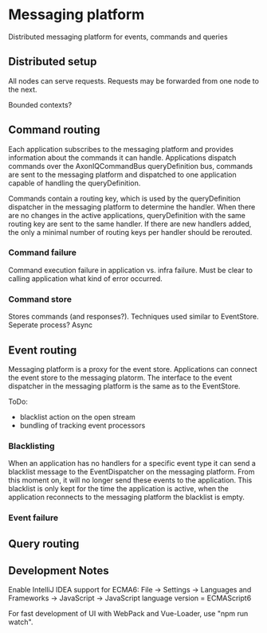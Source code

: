 # Messaging platform
Distributed messaging platform for events, commands and queries

## Distributed setup

All nodes can serve requests. Requests may be forwarded from one node to the next.

Bounded contexts?

## Command routing

Each application subscribes to the messaging platform and provides information about the commands it can handle.
Applications dispatch commands over the AxonIQCommandBus queryDefinition bus, commands are sent to the messaging platform and 
dispatched to one application capable of handling the queryDefinition.

Commands contain a routing key, which is used by the queryDefinition dispatcher in the messaging platform to determine the handler. 
When there are no changes in the active applications, queryDefinition with the same routing key are sent to the same handler.
If there are new handlers added, the only a minimal number of routing keys per handler should be rerouted.

### Command failure

Command execution failure in application vs. infra failure. 
Must be clear to calling application what kind of error occurred. 

### Command store
Stores commands (and responses?). Techniques used similar to EventStore.
Seperate process? 
Async 

## Event routing

Messaging platform is a proxy for the event store. Applications can connect the event store to the messaging platorm.
The interface to the event dispatcher in the messaging platform is the same as to the EventStore.

ToDo: 
- blacklist action on the open stream
- bundling of tracking event processors
 
### Blacklisting

When an application has no handlers for a specific event type it can send a blacklist message to the EventDispatcher on the messaging platform.
From this moment on, it will no longer send these events to the application. This blacklist is only kept for the time the application is active, when the
application reconnects to the messaging platform the blacklist is empty.

### Event failure

## Query routing


## Development Notes

Enable IntelliJ IDEA support for ECMA6:
File -> Settings -> Languages and Frameworks -> JavaScript -> JavaScript language version = ECMAScript6

For fast development of UI with WebPack and Vue-Loader, use "npm run watch".


